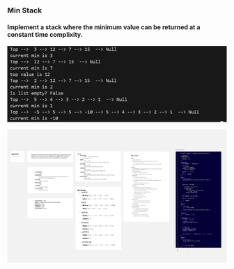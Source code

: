 ### Min Stack

#### Implement a stack where the minimum value can be returned at a constant time complixity.

![Min Stack app.js](./output.png)

[![Min Stack Whiteboard](./Min%20Stack.jpg)](https://miro.com/app/board/uXjVJCSZoys=/?share_link_id=769782661137)
